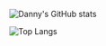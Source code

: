 ![Danny's GitHub stats](https://github-readme-stats.vercel.app/api?username=DannySeidel&theme=dark&show_icons=true&count_private=true)

![Top Langs](https://github-readme-stats.vercel.app/api/top-langs/?username=DannySeidel&langs_count=6&theme=dark&layout=compact)
